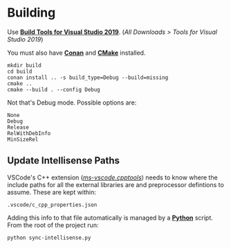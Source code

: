 # Building

Use [**Build Tools for Visual Studio 2019**](https://visualstudio.microsoft.com/downloads/). (*All Downloads > Tools for Visual Studio 2019*)

You must also have [**Conan**](https://conan.io/) and [**CMake**](https://cmake.org/) installed.

```
mkdir build
cd build
conan install .. -s build_type=Debug --build=missing
cmake ..
cmake --build . --config Debug
```

Not that's Debug mode. Possible options are:

```
None
Debug
Release
RelWithDebInfo
MinSizeRel
```

## Update Intellisense Paths

VSCode's C++ extension ([*ms-vscode.cpptools*](https://marketplace.visualstudio.com/items?itemName=ms-vscode.cpptools)) needs to know where the include paths for all the external libraries are and preprocessor defintions to assume. These are kept within:

```
.vscode/c_cpp_properties.json
```

Adding this info to that file automatically is managed by a [**Python**](https://www.python.org/) script. From the root of the project run:

```
python sync-intellisense.py
```